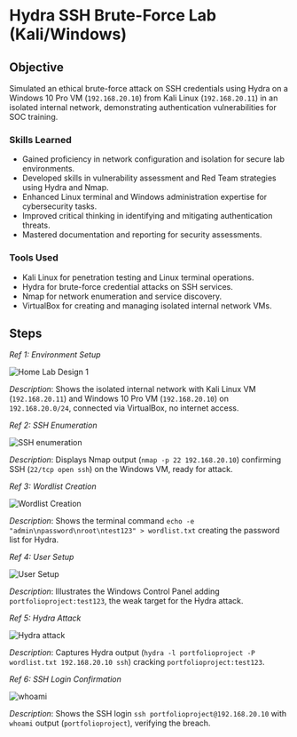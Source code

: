 # Hydra SSH Brute-Force Lab (Kali/Windows)

## Objective

Simulated an ethical brute-force attack on SSH credentials using Hydra on a Windows 10 Pro VM (`192.168.20.10`) from Kali Linux (`192.168.20.11`) in an isolated internal network, demonstrating authentication vulnerabilities for SOC training.

### Skills Learned
- Gained proficiency in network configuration and isolation for secure lab environments.
- Developed skills in vulnerability assessment and Red Team strategies using Hydra and Nmap.
- Enhanced Linux terminal and Windows administration expertise for cybersecurity tasks.
- Improved critical thinking in identifying and mitigating authentication threats.
- Mastered documentation and reporting for security assessments.

### Tools Used
- Kali Linux for penetration testing and Linux terminal operations.
- Hydra for brute-force credential attacks on SSH services.
- Nmap for network enumeration and service discovery.
- VirtualBox for creating and managing isolated internal network VMs.

## Steps
*Ref 1: Environment Setup* 

![Home Lab Design 1](https://github.com/user-attachments/assets/4f1197c0-a332-45d8-8e30-6645ed90c415)

*Description*: Shows the isolated internal network with Kali Linux VM (`192.168.20.11`) and Windows 10 Pro VM (`192.168.20.10`) on `192.168.20.0/24`, connected via VirtualBox, no internet access.

*Ref 2: SSH Enumeration*  

![SSH enumeration](https://github.com/user-attachments/assets/2b08be30-5296-436d-9b9e-5b0410679552)

*Description*: Displays Nmap output (`nmap -p 22 192.168.20.10`) confirming SSH (`22/tcp open ssh`) on the Windows VM, ready for attack.

*Ref 3: Wordlist Creation*  

![Wordlist Creation](https://github.com/user-attachments/assets/12ecc55e-cb7a-445e-abba-47b5c794964e)

*Description*: Shows the terminal command `echo -e "admin\npassword\nroot\ntest123" > wordlist.txt` creating the password list for Hydra.

*Ref 4: User Setup*  

![User Setup](https://github.com/user-attachments/assets/954c2367-a9f8-4de3-8bc1-583f2c221b1e)

*Description*: Illustrates the Windows Control Panel adding `portfolioproject:test123`, the weak target for the Hydra attack.

*Ref 5: Hydra Attack*  

![Hydra attack](https://github.com/user-attachments/assets/f3beb6cd-7790-4073-ae9f-780a4d420e98)

*Description*: Captures Hydra output (`hydra -l portfolioproject -P wordlist.txt 192.168.20.10 ssh`) cracking `portfolioproject:test123`.

*Ref 6: SSH Login Confirmation*  

![whoami](https://github.com/user-attachments/assets/f62af18b-5f02-48ff-b033-46888fa4bccd)

*Description*: Shows the SSH login `ssh portfolioproject@192.168.20.10` with `whoami` output (`portfolioproject`), verifying the breach.
